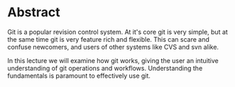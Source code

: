 # Abstract

Git is a popular revision control system. At it's core git is very simple, but
at the same time git is very feature rich and flexible. This can scare and
confuse newcomers, and users of other systems like CVS and svn alike.

In this lecture we will examine how git works, giving the user an intuitive
understanding of git operations and workflows. Understanding the fundamentals
is paramount to effectively use git.


